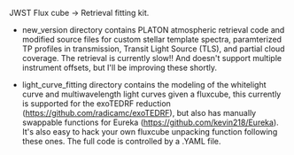 JWST Flux cube -> Retrieval fitting kit.

- new_version directory contains PLATON atmospheric retrieval code and modified source files for custom stellar template spectra,
    paramterized TP profiles in transmission, Transit Light Source (TLS), and partial cloud coverage. The retrieval is currently slow!!
    And doesn't support multiple instrument offsets, but I'll be improving these shortly.

- light_curve_fitting directory contains the modeling of the whitelight curve and multiwavelength light curves given a fluxcube,
  this currently is supported for the exoTEDRF reduction (https://github.com/radicamc/exoTEDRF), but also has
  manually swappable functions for Eureka (https://github.com/kevin218/Eureka). It's also easy to hack your own fluxcube unpacking
  function following these ones. The full code is controlled by a .YAML file. 
